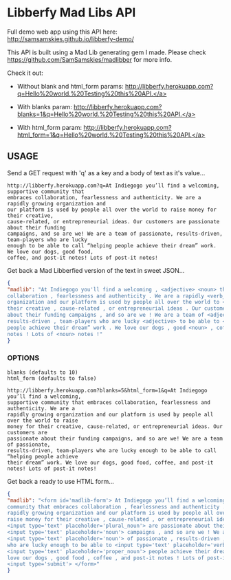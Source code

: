 # Libberfy Mad Libs API

Full demo web app using this API here: <a href="http://samsamskies.github.io/libberfy-demo/">http://samsamskies.github.io/libberfy-demo/</a>

This API is built using a Mad Lib generating gem I made. Please check <a href="https://github.com/SamSamskies/madlibber">https://github.com/SamSamskies/madlibber</a> for more info.

Check it out:
- Without blank and html_form params:
<a href="http://libberfy.herokuapp.com?q=Hello%20world.%20Testing%20this%20API.">http://libberfy.herokuapp.com?q=Hello%20world.%20Testing%20this%20API.</a>

- With blanks param:
<a href="http://libberfy.herokuapp.com?blanks=1&q=Hello%20world.%20Testing%20this%20API.">http://libberfy.herokuapp.com?blanks=1&q=Hello%20world.%20Testing%20this%20API.</a>

- With html_form param:
<a href="http://libberfy.herokuapp.com?html_form=1&q=Hello%20world.%20Testing%20this%20API.">http://libberfy.herokuapp.com?html_form=1&q=Hello%20world.%20Testing%20this%20API.</a>


## USAGE
Send a GET request with 'q' as a key and a body of text as it's value...
```
http://libberfy.herokuapp.com?q=At Indiegogo you’ll find a welcoming, supportive community that
embraces collaboration, fearlessness and authenticity. We are a rapidly growing organization and
our platform is used by people all over the world to raise money for their creative,
cause-related, or entrepreneurial ideas. Our customers are passionate about their funding
campaigns, and so are we! We are a team of passionate, results-driven, team-players who are lucky
enough to be able to call “helping people achieve their dream” work. We love our dogs, good food,
coffee, and post-it notes! Lots of post-it notes!
```

Get back a Mad Libberfied version of the text in sweet JSON...
```json
{
"madlib": "At Indiegogo you'll find a welcoming , <adjective> <noun> that embraces
collaboration , fearlessness and authenticity . We are a rapidly <verb_ending_with_ing>
organization and our platform is used by people all over the world to <verb> <noun> for
their creative , cause-related , or entrepreneurial ideas . Our customers are passionate
about their funding campaigns , and so are we ! We are a team of <adjective> ,
results-driven , team-players who are lucky <adjective> to be able to <verb> “helping
people achieve their dream” work . We love our dogs , good <noun> , coffee , and post-it
notes ! Lots of <noun> notes !"
}
```

### OPTIONS

```
blanks (defaults to 10)
html_form (defaults to false)
```

```
http://libberfy.herokuapp.com?blanks=5&html_form=1&q=At Indiegogo you’ll find a welcoming,
supportive community that embraces collaboration, fearlessness and authenticity. We are a
rapidly growing organization and our platform is used by people all over the world to raise
money for their creative, cause-related, or entrepreneurial ideas. Our customers are
passionate about their funding campaigns, and so are we! We are a team of passionate,
results-driven, team-players who are lucky enough to be able to call “helping people achieve
their dream” work. We love our dogs, good food, coffee, and post-it notes! Lots of post-it notes!
```

Get back a ready to use HTML form...
```json
{
"madlib": "<form id='madlib-form'> At Indiegogo you’ll find a welcoming , supportive
community that embraces collaboration , fearlessness and authenticity . We are a
rapidly growing organization and our platform is used by people all over the world to
raise money for their creative , cause-related , or entrepreneurial ideas . Our
<input type='text' placeholder='plural_noun'> are passionate about their
<input type='text' placeholder='noun'> campaigns , and so are we ! We are a
<input type='text' placeholder='noun'> of passionate , results-driven , team-players
who are lucky enough to be able to <input type='text' placeholder='verb'>
<input type='text' placeholder='proper_noun'> people achieve their dream” work . We
love our dogs , good food , coffee , and post-it notes ! Lots of post-it notes !
<input type='submit'> </form>"
}
```